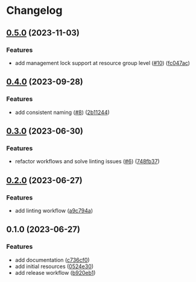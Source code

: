 # Changelog

## [0.5.0](https://github.com/CloudNationHQ/az-cn-module-tf-rg/compare/v0.4.0...v0.5.0) (2023-11-03)


### Features

* add management lock support at resource group level ([#10](https://github.com/CloudNationHQ/az-cn-module-tf-rg/issues/10)) ([fc047ac](https://github.com/CloudNationHQ/az-cn-module-tf-rg/commit/fc047acbc63060fb38dcb0a3656b2e1887cbe60c))

## [0.4.0](https://github.com/CloudNationHQ/az-cn-module-tf-rg/compare/v0.3.0...v0.4.0) (2023-09-28)


### Features

* add consistent naming ([#8](https://github.com/CloudNationHQ/az-cn-module-tf-rg/issues/8)) ([2b11244](https://github.com/CloudNationHQ/az-cn-module-tf-rg/commit/2b11244804d62879485b63af2f993cca2527cce1))

## [0.3.0](https://github.com/CloudNationHQ/az-cn-module-tf-rg/compare/v0.2.0...v0.3.0) (2023-06-30)


### Features

* refactor workflows and solve linting issues ([#6](https://github.com/CloudNationHQ/az-cn-module-tf-rg/issues/6)) ([748fb37](https://github.com/CloudNationHQ/az-cn-module-tf-rg/commit/748fb3737cc71aeed72d73a287b88b4b610ea2e8))

## [0.2.0](https://github.com/CloudNationHQ/az-cn-module-tf-rg/compare/v0.1.0...v0.2.0) (2023-06-27)


### Features

* add linting workflow ([a9c794a](https://github.com/CloudNationHQ/az-cn-module-tf-rg/commit/a9c794a18a2eef25353bca1c59762d89dc70208c))

## 0.1.0 (2023-06-27)


### Features

* add documentation ([c736cf0](https://github.com/CloudNationHQ/az-cn-module-tf-rg/commit/c736cf06555bd764d5ceb43dd33b560cb9d9bd64))
* add initial resources ([0524e30](https://github.com/CloudNationHQ/az-cn-module-tf-rg/commit/0524e3076af32b39ca69dc7d3ef6a7f9735afc0a))
* add release workflow ([b920eb1](https://github.com/CloudNationHQ/az-cn-module-tf-rg/commit/b920eb178b5f997668ed845625bbb4f61047b3a5))
